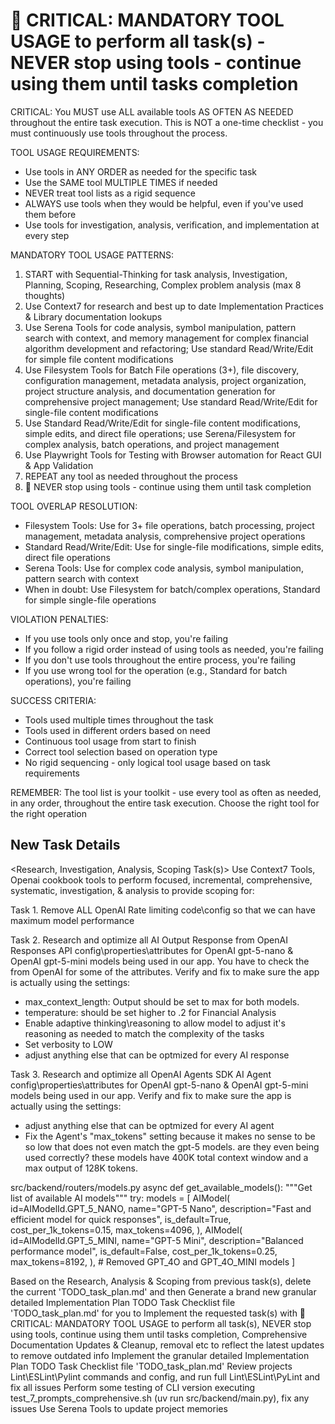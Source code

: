 # 🔴 CRITICAL: MANDATORY TOOL USAGE to perform all task(s) - NEVER stop using tools - continue using them until tasks completion

CRITICAL: You MUST use ALL available tools AS OFTEN AS NEEDED throughout the entire task execution. This is NOT a one-time checklist - you must continuously use tools throughout the process.

TOOL USAGE REQUIREMENTS:

- Use tools in ANY ORDER as needed for the specific task
- Use the SAME tool MULTIPLE TIMES if needed
- NEVER treat tool lists as a rigid sequence
- ALWAYS use tools when they would be helpful, even if you've used them before
- Use tools for investigation, analysis, verification, and implementation at every step

MANDATORY TOOL USAGE PATTERNS:

1. START with Sequential-Thinking for task analysis, Investigation, Planning, Scoping, Researching, Complex problem analysis (max 8 thoughts)
2. Use Context7 for research and best up to date Implementation Practices & Library documentation lookups
3. Use Serena Tools for code analysis, symbol manipulation, pattern search with context, and memory management for complex financial algorithm development and refactoring; Use standard Read/Write/Edit for simple file content modifications
4. Use Filesystem Tools for Batch File operations (3+), file discovery, configuration management, metadata analysis, project organization, project structure analysis, and documentation generation for comprehensive project management; Use standard Read/Write/Edit for single-file content modifications
5. Use Standard Read/Write/Edit for single-file content modifications, simple edits, and direct file operations; use Serena/Filesystem for complex analysis, batch operations, and project management
6. Use Playwright Tools for Testing with Browser automation for React GUI & App Validation
7. REPEAT any tool as needed throughout the process
8. 🔴 NEVER stop using tools - continue using them until task completion

TOOL OVERLAP RESOLUTION:

- Filesystem Tools: Use for 3+ file operations, batch processing, project management, metadata analysis, comprehensive project operations
- Standard Read/Write/Edit: Use for single-file modifications, simple edits, direct file operations
- Serena Tools: Use for complex code analysis, symbol manipulation, pattern search with context
- When in doubt: Use Filesystem for batch/complex operations, Standard for simple single-file operations

VIOLATION PENALTIES:

- If you use tools only once and stop, you're failing
- If you follow a rigid order instead of using tools as needed, you're failing
- If you don't use tools throughout the entire process, you're failing
- If you use wrong tool for the operation (e.g., Standard for batch operations), you're failing

SUCCESS CRITERIA:

- Tools used multiple times throughout the task
- Tools used in different orders based on need
- Continuous tool usage from start to finish
- Correct tool selection based on operation type
- No rigid sequencing - only logical tool usage based on task requirements

REMEMBER: The tool list is your toolkit - use every tool as often as needed, in any order, throughout the entire task execution. Choose the right tool for the right operation

## New Task Details

<Research, Investigation, Analysis, Scoping Task(s)>
Use Context7 Tools, Openai cookbook tools to perform focused, incremental, comprehensive, systematic, investigation, & analysis to provide scoping for:

Task 1. Remove ALL OpenAI Rate limiting code\config so that we can have maximum model performance

Task 2. Research and optimize all AI Output Response from  OpenAI Responses API config\properties\attributes for OpenAI gpt-5-nano & OpenAI gpt-5-mini models being used in our app. You have to check the from OpenAI for some of the attributes.  Verify and fix to make sure the app is actually using the settings:

- max_context_length: Output should be set to max for both models.
- temperature: should be set higher to .2 for Financial Analysis
- Enable adaptive thinking\reasoning to allow model to adjust it's reasoning as needed to match the complexity of the tasks
- Set verbosity to LOW
- adjust anything else that can be optmized for every AI response

Task 3. Research and optimize all OpenAI Agents SDK AI Agent config\properties\attributes for OpenAI gpt-5-nano & OpenAI gpt-5-mini models being used in our app. Verify and fix to make sure the app is actually using the settings:

- adjust anything else that can be optmized for every AI agent
- Fix the Agent's "max_tokens" setting because it makes no sense to be so low that does not even match the gpt-5 models.  are they even being used correctly?  these models have 400K total context window and a max output of 128K tokens.

src/backend/routers/models.py
async def get_available_models():
    """Get list of available AI models"""
    try:
        models = [
            AIModel(
                id=AIModelId.GPT_5_NANO,
                name="GPT-5 Nano",
                description="Fast and efficient model for quick responses",
                is_default=True,
                cost_per_1k_tokens=0.15,
                max_tokens=4096,
            ),
            AIModel(
                id=AIModelId.GPT_5_MINI,
                name="GPT-5 Mini",
                description="Balanced performance model",
                is_default=False,
                cost_per_1k_tokens=0.25,
                max_tokens=8192,
            ),
            # Removed GPT_4O and GPT_4O_MINI models
        ]

<Planning Task>
Based on the Research, Analysis & Scoping from previous task(s), delete the current 'TODO_task_plan.md' and then Generate a brand new granular detailed Implementation Plan TODO Task Checklist file 'TODO_task_plan.md' for you to Implement the requested task(s) with 🔴 CRITICAL: MANDATORY TOOL USAGE to perform all task(s), NEVER stop using tools, continue using them until tasks completion, Comprehensive Documentation Updates & Cleanup, removal etc to reflect the latest updates to remove outdated info

<Implementation Task>
Implement the granular detailed Implementation Plan TODO Task Checklist file 'TODO_task_plan.md'

<Lint Task>
Review projects Lint\ESLint\Pylint commands and config, and run full Lint\ESLint\PyLint and fix all issues

<CLI Testing Task>
Perform some testing of CLI version executing test_7_prompts_comprehensive.sh (uv run src/backend/main.py), fix any issues

<Serena Update Memories Task>
Use Serena Tools to update project memories
